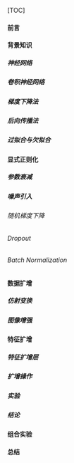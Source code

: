 [TOC]



#### 前言

#### 背景知识

##### 神经网络

##### 卷积神经网络

##### 梯度下降法

##### 后向传播法

##### 过拟合与欠拟合

#### 显式正则化

##### 参数衰减

##### 噪声引入

###### 随机梯度下降

###### Dropout

###### Batch Normalization

#### 数据扩增

##### 仿射变换

##### 图像增强

#### 特征扩增

##### 特征扩增层

##### 扩增操作

##### 实验

##### 结论

#### 组合实验

#### 总结



##### 




